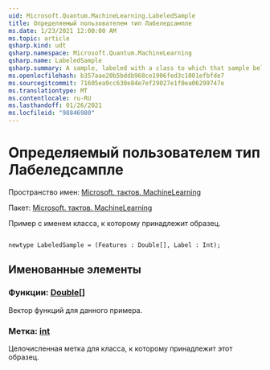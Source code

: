 ```yaml
---
uid: Microsoft.Quantum.MachineLearning.LabeledSample
title: Определяемый пользователем тип Лабеледсампле
ms.date: 1/23/2021 12:00:00 AM
ms.topic: article
qsharp.kind: udt
qsharp.namespace: Microsoft.Quantum.MachineLearning
qsharp.name: LabeledSample
qsharp.summary: A sample, labeled with a class to which that sample belongs.
ms.openlocfilehash: b357aae20b5bddb968ce1906fed3c1001efbfde7
ms.sourcegitcommit: 71605ea9cc630e84e7ef29027e1f0ea06299747e
ms.translationtype: MT
ms.contentlocale: ru-RU
ms.lasthandoff: 01/26/2021
ms.locfileid: "98846980"
---
```

# <a name="labeledsample-user-defined-type"></a>Определяемый пользователем тип Лабеледсампле

Пространство имен: [Microsoft. тактов. MachineLearning](xref:Microsoft.Quantum.MachineLearning)

Пакет: [Microsoft. тактов. MachineLearning](https://nuget.org/packages/Microsoft.Quantum.MachineLearning)


Пример с именем класса, к которому принадлежит образец.

```qsharp

newtype LabeledSample = (Features : Double[], Label : Int);
```



## <a name="named-items"></a>Именованные элементы

### <a name="features--double"></a>Функции: [Double](xref:microsoft.quantum.lang-ref.double)[]

Вектор функций для данного примера.
### <a name="label--int"></a>Метка: [int](xref:microsoft.quantum.lang-ref.int)

Целочисленная метка для класса, к которому принадлежит этот образец.